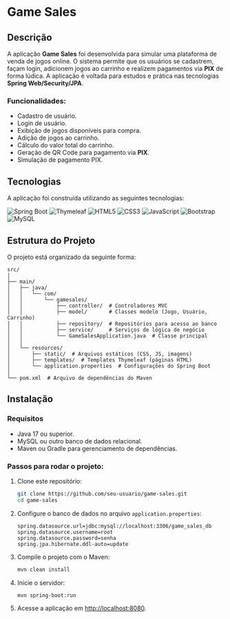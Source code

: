 
# Game Sales

## Descrição

A aplicação **Game Sales** foi desenvolvida para simular uma plataforma de venda de jogos online. O sistema permite que os usuários se cadastrem, façam login, adicionem jogos ao carrinho e realizem pagamentos via **PIX** de forma lúdica. A aplicação é voltada para estudos e prática nas tecnologias **Spring Web/Security/JPA**.

### Funcionalidades:
- Cadastro de usuário.
- Login de usuário.
- Exibição de jogos disponíveis para compra.
- Adição de jogos ao carrinho.
- Cálculo do valor total do carrinho.
- Geração de QR Code para pagamento via **PIX**.
- Simulação de pagamento PIX.

## Tecnologias

A aplicação foi construída utilizando as seguintes tecnologias:

![Spring Boot](https://img.shields.io/badge/Spring%20Boot-6DB33F?style=flat&logo=spring&logoColor=white)
![Thymeleaf](https://img.shields.io/badge/Thymeleaf-005F0F?style=flat&logo=thymeleaf&logoColor=white) 
![HTML5](https://img.shields.io/badge/HTML5-E34F26?style=flat&logo=html5&logoColor=white) 
![CSS3](https://img.shields.io/badge/CSS3-1572B6?style=flat&logo=css3&logoColor=white) 
![JavaScript](https://img.shields.io/badge/JavaScript-F7DF1E?style=flat&logo=javascript&logoColor=black)
![Bootstrap](https://img.shields.io/badge/Bootstrap-563D7C?style=flat&logo=bootstrap&logoColor=white)
![MySQL](https://img.shields.io/badge/MySQL-4479A1?style=flat&logo=mysql&logoColor=white)


## Estrutura do Projeto

O projeto está organizado da seguinte forma:

```
src/
│
├── main/
│   ├── java/
│   │   └── com/
│   │       └── gamesales/
│   │           ├── controller/  # Controladores MVC
│   │           ├── model/       # Classes modelo (Jogo, Usuário, Carrinho)
│   │           ├── repository/  # Repositórios para acesso ao banco
│   │           ├── service/     # Serviços de lógica de negócio
│   │           └── GameSalesApplication.java  # Classe principal
│   │
│   └── resources/
│       ├── static/  # Arquivos estáticos (CSS, JS, imagens)
│       ├── templates/  # Templates Thymeleaf (páginas HTML)
│       └── application.properties  # Configurações do Spring Boot
│
└── pom.xml  # Arquivo de dependências do Maven
```

## Instalação

### Requisitos

- Java 17 ou superior.
- MySQL ou outro banco de dados relacional.
- Maven ou Gradle para gerenciamento de dependências.

### Passos para rodar o projeto:

1. Clone este repositório:

   ```bash
   git clone https://github.com/seu-usuario/game-sales.git
   cd game-sales
   ```

2. Configure o banco de dados no arquivo `application.properties`:

   ```properties
   spring.datasource.url=jdbc:mysql://localhost:3306/game_sales_db
   spring.datasource.username=root
   spring.datasource.password=senha
   spring.jpa.hibernate.ddl-auto=update
   ```

3. Compile o projeto com o Maven:

   ```bash
   mvn clean install
   ```

4. Inicie o servidor:

   ```bash
   mvn spring-boot:run
   ```

5. Acesse a aplicação em [http://localhost:8080](http://localhost:8080/login).
